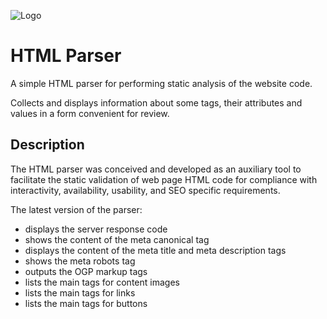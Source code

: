 ![Logo](https://github.com/Rasshua/html_parcer/blob/main/assets/logo_.png)

# HTML Parser

A simple HTML parser for performing static analysis of the website code.

Collects and displays information about some tags, their attributes and values in a form convenient for review.

## Description

The HTML parser was conceived and developed as an auxiliary tool to facilitate the static validation of web page HTML code for compliance with interactivity, availability, usability, and SEO specific requirements.

The latest version of the parser:

- displays the server response code
- shows the content of the meta canonical tag
- displays the content of the meta title and meta description tags
- shows the meta robots tag
- outputs the OGP markup tags
- lists the main tags for content images
- lists the main tags for links
- lists the main tags for buttons

